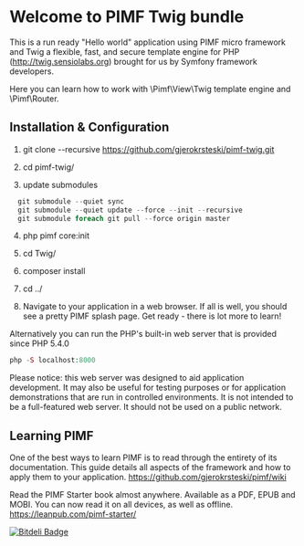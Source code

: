 Welcome to PIMF Twig bundle
===========================
This is a run ready "Hello world" application using PIMF micro framework and Twig a flexible, fast, and secure template
engine for PHP (http://twig.sensiolabs.org) brought for us by Symfony framework developers.

Here you can learn how to work with \Pimf\View\Twig template engine and \Pimf\Router.

Installation & Configuration
----------------------------

1. git clone --recursive https://github.com/gjerokrsteski/pimf-twig.git

2. cd pimf-twig/

3. update submodules
```php  
  git submodule --quiet sync
  git submodule --quiet update --force --init --recursive
  git submodule foreach git pull --force origin master
```

4. php pimf core:init

5. cd Twig/

6. composer install

7. cd ../

8. Navigate to your application in a web browser. If all is well, you should see a pretty PIMF splash page. Get ready - there is lot more to learn!
             
Alternatively you can run the PHP's built-in web server that is provided since PHP 5.4.0

```php   
php -S localhost:8000
```

Please notice: this web server was designed to aid application development. It may also be useful for testing purposes or for 
application demonstrations that are run in controlled environments. It is not intended to be a full-featured web server. 
It should not be used on a public network.

Learning PIMF
-------------
One of the best ways to learn PIMF is to read through the entirety of its documentation. This guide details all aspects of the framework and how to apply them to your application. https://github.com/gjerokrsteski/pimf/wiki

Read the PIMF Starter book almost anywhere. Available as a PDF, EPUB and MOBI. You can now read it on all devices, as well as offline. https://leanpub.com/pimf-starter/



[![Bitdeli Badge](https://d2weczhvl823v0.cloudfront.net/gjerokrsteski/pimf-twig/trend.png)](https://bitdeli.com/free "Bitdeli Badge")

